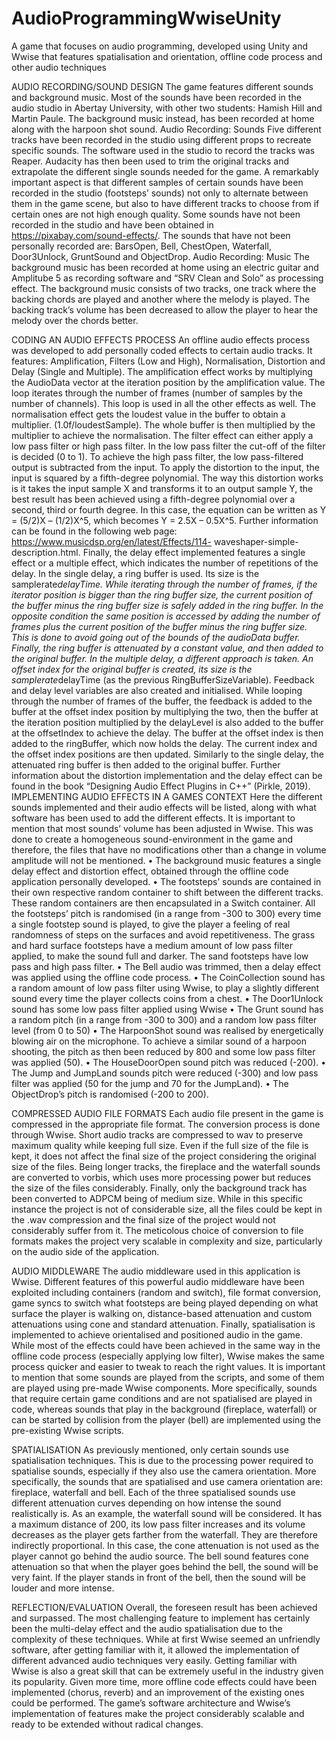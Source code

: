 # AudioProgrammingWwiseUnity
A game that focuses on audio programming, developed using Unity and Wwise that features spatialisation and orientation, offline code process and other audio techniques

AUDIO RECORDING/SOUND DESIGN
The game features different sounds and background music. Most of the sounds have been recorded in 
the audio studio in Abertay University, with other two students: Hamish Hill and Martin Paule. The 
background music instead, has been recorded at home along with the harpoon shot sound.
Audio Recording: Sounds
Five different tracks have been recorded in the studio using different props to recreate specific sounds. 
The software used in the studio to record the tracks was Reaper. Audacity has then been used to trim 
the original tracks and extrapolate the different single sounds needed for the game. A remarkably 
important aspect is that different samples of certain sounds have been recorded in the studio 
(footsteps’ sounds) not only to alternate between them in the game scene, but also to have different 
tracks to choose from if certain ones are not high enough quality.
Some sounds have not been recorded in the studio and have been obtained in
https://pixabay.com/sound-effects/. The sounds that have not been personally recorded are: BarsOpen, 
Bell, ChestOpen, Waterfall, Door3Unlock, GruntSound and ObjectDrop. 
Audio Recording: Music
The background music has been recorded at home using an electric guitar and Amplitube 5 as 
recording software and “SRV Clean and Solo” as processing effect. The background music consists of 
two tracks, one track where the backing chords are played and another where the melody is played. 
The backing track’s volume has been decreased to allow the player to hear the melody over the chords 
better.

CODING AN AUDIO EFFECTS PROCESS
An offline audio effects process was developed to add personally coded effects to certain audio tracks. 
It features: Amplification, Filters (Low and High), Normalisation, Distortion and Delay (Single and 
Multiple). 
The amplification effect works by multiplying the AudioData vector at the iteration position by the 
amplification value. The loop iterates through the number of frames (number of samples by the 
number of channels). This loop is used in all the other effects as well.
The normalisation effect gets the loudest value in the buffer to obtain a multiplier. 
(1.0f/loudestSample). The whole buffer is then multiplied by the multiplier to achieve the 
normalisation.
The filter effect can either apply a low pass filter or high pass filter. In the low pass filter the cut-off 
of the filter is decided (0 to 1). To achieve the high pass filter, the low pass-filtered output is 
subtracted from the input.
To apply the distortion to the input, the input is squared by a fifth-degree polynomial. The way this 
distortion works is it takes the input sample X and transforms it to an output sample Y, the best result 
has been achieved using a fifth-degree polynomial over a second, third or fourth degree. In this case, 
the equation can be written as Y = (5/2)X – (1/2)X^5, which becomes Y = 2.5X – 0.5X^5. Further 
information can be found in the following web page: https://www.musicdsp.org/en/latest/Effects/114-
waveshaper-simple-description.html.
Finally, the delay effect implemented features a single effect or a multiple effect, which indicates the 
number of repetitions of the delay. In the single delay, a ring buffer is used. Its size is the 
samplerate*delayTime. While iterating through the number of frames, if the iterator position is bigger 
than the ring buffer size, the current position of the buffer minus the ring buffer size is safely added in 
the ring buffer. In the opposite condition the same position is accessed by adding the number of 
frames plus the current position of the buffer minus the ring buffer size. This is done to avoid going 
out of the bounds of the audioData buffer. Finally, the ring buffer is attenuated by a constant value, 
and then added to the original buffer.
In the multiple delay, a different approach is taken. An offset index for the original buffer is created, 
its size is the samplerate*delayTime (as the previous RingBufferSizeVariable). Feedback and delay 
level variables are also created and initialised. While looping through the number of frames of the 
buffer, the feedback is added to the buffer at the offset index position by multiplying the two, then the 
buffer at the iteration position multiplied by the delayLevel is also added to the buffer at the 
offsetIndex to achieve the delay. The buffer at the offset index is then added to the ringBuffer, which 
now holds the delay. The current index and the offset index positions are then updated. 
Similarly to the single delay, the attenuated ring buffer is then added to the original buffer.
Further information about the distortion implementation and the delay effect can be found in the book 
“Designing Audio Effect Plugins in C++” (Pirkle, 2019). 
IMPLEMENTING AUDIO EFFECTS IN A GAMES CONTEXT
Here the different sounds implemented and their audio effects will be listed, along with what software 
has been used to add the different effects. It is important to mention that most sounds’ volume has 
been adjusted in Wwise. This was done to create a homogeneous sound-environment in the game and 
therefore, the files that have no modifications other than a change in volume amplitude will not be 
mentioned.
• The background music features a single delay effect and distortion effect, obtained through 
the offline code application personally developed. 
• The footsteps’ sounds are contained in their own respective random container to shift between 
the different tracks. These random containers are then encapsulated in a Switch container. All 
the footsteps’ pitch is randomised (in a range from -300 to 300) every time a single footstep 
sound is played, to give the player a feeling of real randomness of steps on the surfaces and 
avoid repetitiveness. The grass and hard surface footsteps have a medium amount of low pass 
filter applied, to make the sound full and darker. The sand footsteps have low pass and high 
pass filter.
• The Bell audio was trimmed, then a delay effect was applied using the offline code process.
• The CoinCollection sound has a random amount of low pass filter using Wwise, to play a 
slightly different sound every time the player collects coins from a chest.
• The Door1Unlock sound has some low pass filter applied using Wwise
• The Grunt sound has a random pitch (in a range from -300 to 300) and a random low pass 
filter level (from 0 to 50)
• The HarpoonShot sound was realised by energetically blowing air on the microphone. To 
achieve a similar sound of a harpoon shooting, the pitch as then been reduced by 800 and 
some low pass filter was applied (50).
• The HouseDoorOpen sound pitch was reduced (-200).
• The Jump and JumpLand sounds pitch were reduced (-300) and low pass filter was applied 
(50 for the jump and 70 for the JumpLand).
• The ObjectDrop’s pitch is randomised (-200 to 200).

COMPRESSED AUDIO FILE FORMATS
Each audio file present in the game is compressed in the appropriate file format. The conversion 
process is done through Wwise. Short audio tracks are compressed to wav to preserve maximum 
quality while keeping full size. Even if the full size of the file is kept, it does not affect the final size 
of the project considering the original size of the files.
Being longer tracks, the fireplace and the waterfall sounds are converted to vorbis, which uses more 
processing power but reduces the size of the files considerably.
Finally, only the background track has been converted to ADPCM being of medium size.
While in this specific instance the project is not of considerable size, all the files could be kept in the 
.wav compression and the final size of the project would not considerably suffer from it. The 
meticolous choice of conversion to file formats makes the project very scalable in complexity and 
size, particularly on the audio side of the application.

AUDIO MIDDLEWARE
The audio middleware used in this application is Wwise. Different features of this powerful audio 
middleware have been exploited including containers (random and switch), file format conversion, 
game syncs to switch what footsteps are being played depending on what surface the player is 
walking on, distance-based attenuation and custom attenuations using cone and standard attenuation. 
Finally, spatialisation is implemented to achieve orientalised and positioned audio in the game. While 
most of the effects could have been achieved in the same way in the offline code process (especially 
applying low filter), Wwise makes the same process quicker and easier to tweak to reach the right 
values. It is important to mention that some sounds are played from the scripts, and some of them are 
played using pre-made Wwise components. More specifically, sounds that require certain game 
conditions and are not spatialised are played in code, whereas sounds that play in the background
(fireplace, waterfall) or can be started by collision from the player (bell) are implemented using the 
pre-existing Wwise scripts.

SPATIALISATION
As previously mentioned, only certain sounds use spatialisation techniques. This is due to the 
processing power required to spatialise sounds, especially if they also use the camera orientation.
More specifically, the sounds that are spatialised and use camera orientation are: fireplace, waterfall 
and bell. 
Each of the three spatialised sounds use different attenuation curves depending on how intense the 
sound realistically is.
As an example, the waterfall sound will be considered. It has a maximum distance of 200, its low pass 
filter increases and its volume decreases as the player gets farther from the waterfall. They are 
therefore indirectly proportional. In this case, the cone attenuation is not used as the player cannot go 
behind the audio source. The bell sound features cone attenuation so that when the player goes behind 
the bell, the sound will be very faint. If the player stands in front of the bell, then the sound will be
louder and more intense.

REFLECTION/EVALUATION
Overall, the foreseen result has been achieved and surpassed. The most challenging feature to 
implement has certainly been the multi-delay effect and the audio spatialisation due to the complexity 
of these techniques. While at first Wwise seemed an unfriendly software, after getting familiar with it, 
it allowed the implementation of different advanced audio techniques very easily. Getting familiar 
with Wwise is also a great skill that can be extremely useful in the industry given its popularity. Given 
more time, more offline code effects could have been implemented (chorus, reverb) and an 
improvement of the existing ones could be performed. The game’s software architecture and Wwise’s 
implementation of features make the project considerably scalable and ready to be extended without 
radical changes.
